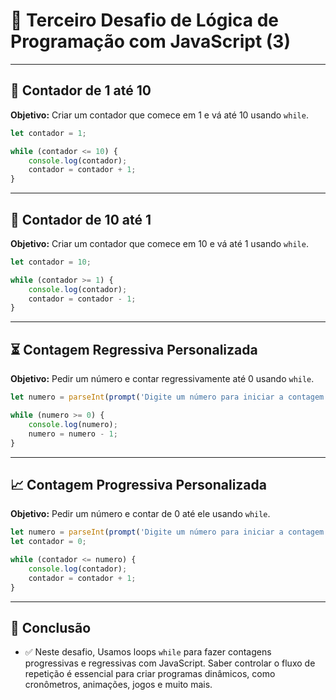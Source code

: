 # 🧠 Terceiro Desafio de Lógica de Programação com JavaScript (3)

---

## 🔢 Contador de 1 até 10

**Objetivo:** Criar um contador que comece em 1 e vá até 10 usando `while`.

```javascript
let contador = 1;

while (contador <= 10) {
    console.log(contador);
    contador = contador + 1;
}
```

---

## 🔁 Contador de 10 até 1

**Objetivo:** Criar um contador que comece em 10 e vá até 1 usando `while`.

```javascript
let contador = 10;

while (contador >= 1) {
    console.log(contador);
    contador = contador - 1;
}
```

---

## ⏳ Contagem Regressiva Personalizada

**Objetivo:** Pedir um número e contar regressivamente até 0 usando `while`.

```javascript
let numero = parseInt(prompt('Digite um número para iniciar a contagem regressiva'));

while (numero >= 0) {
    console.log(numero);
    numero = numero - 1;
}
```

---

## 📈 Contagem Progressiva Personalizada

**Objetivo:** Pedir um número e contar de 0 até ele usando `while`.

```javascript
let numero = parseInt(prompt('Digite um número para iniciar a contagem até'));
let contador = 0;

while (contador <= numero) {
    console.log(contador);
    contador = contador + 1;
}
```

---

## 🏁 Conclusão

- ✅ Neste desafio, Usamos loops `while` para fazer contagens progressivas e regressivas com JavaScript. Saber controlar o fluxo de repetição é essencial para criar programas dinâmicos, como cronômetros, animações, jogos e muito mais.
